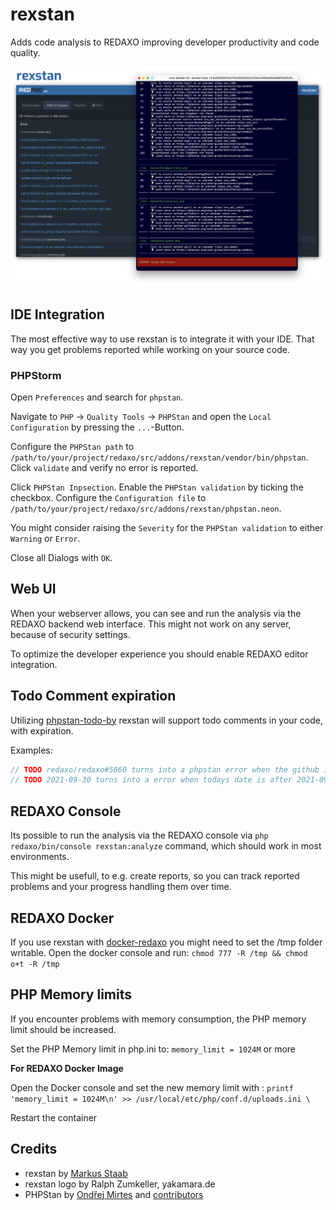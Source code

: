 rexstan
=======

Adds code analysis to REDAXO improving developer productivity and code quality.

![Screenshots](https://github.com/FriendsOfREDAXO/rexstan/blob/assets/stanscreen.png?raw=true)


## IDE Integration

The most effective way to use rexstan is to integrate it with your IDE.
That way you get problems reported while working on your source code.

### PHPStorm

Open `Preferences` and search for `phpstan`.

Navigate to `PHP` -> `Quality Tools` -> `PHPStan` and open the `Local Configuration` by pressing the `...`-Button.

Configure the `PHPStan path` to `/path/to/your/project/redaxo/src/addons/rexstan/vendor/bin/phpstan`.
Click `validate` and verify no error is reported.

Click `PHPStan Inpsection`. Enable the `PHPStan validation` by ticking the checkbox.
Configure the `Configuration file` to `/path/to/your/project/redaxo/src/addons/rexstan/phpstan.neon`.

You might consider raising the `Severity` for the `PHPStan validation` to either `Warning` or `Error`.

Close all Dialogs with `OK`.

## Web UI

When your webserver allows, you can see and run the analysis via the REDAXO backend web interface.
This might not work on any server, because of security settings.

To optimize the developer experience you should enable REDAXO editor integration.

## Todo Comment expiration

Utilizing [phpstan-todo-by](https://github.com/staabm/phpstan-todo-by) rexstan will support todo comments in your code, with expiration.

Examples:

```php
// TODO redaxo/redaxo#5860 turns into a phpstan error when the github issue (or pull request) is closed
// TODO 2021-09-30 turns into a error when todays date is after 2021-09-30
```


## REDAXO Console

Its possible to run the analysis via the REDAXO console via `php redaxo/bin/console rexstan:analyze` command, which should work in most environments.

This might be usefull, to e.g. create reports, so you can track reported problems and your progress handling them over time.

## REDAXO Docker 

If you use rexstan with [docker-redaxo](https://github.com/FriendsOfREDAXO/docker-redaxo) you might need to set the /tmp folder writable. Open the docker console and run: `chmod 777 -R /tmp && chmod o+t -R /tmp`

## PHP Memory limits 

If you encounter problems with memory consumption, the PHP memory limit should be increased. 

Set the PHP Memory limit in php.ini to: `memory_limit = 1024M` or more

**For REDAXO Docker Image**

Open the Docker console and set the new memory limit with : 
`printf 'memory_limit = 1024M\n' >> /usr/local/etc/php/conf.d/uploads.ini \`

Restart the container

## Credits

- rexstan by [Markus Staab](https://github.com/staabm)
- rexstan logo by Ralph Zumkeller, yakamara.de
- PHPStan by [Ondřej Mirtes](https://github.com/ondrejmirtes) and [contributors](https://github.com/phpstan/phpstan-src/graphs/contributors) 
